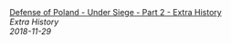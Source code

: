 <!--2024-07-21 00:21:39-->
<div class="yb">
  <a class="nodecor" href="/index.html?istoriya/defense_of_poland_-_under_siege_-_part_2_-_extra_history">
    <img class="preview" data-videoid="20fFU_OqB0M" src="https://i.ytimg.com/vi/20fFU_OqB0M/hqdefault.jpg" align="middle" alt="">
  </a>
  <div class="inlbl text">
    <a class="nodecor" href="/index.html?istoriya/defense_of_poland_-_under_siege_-_part_2_-_extra_history">Defense of Poland - Under Siege - Part 2 - Extra History</a><br>
    <i class="smaller2">Extra History</i><br>
    <i class="smaller3">2018-11-29</i>
  </div>
</div>

